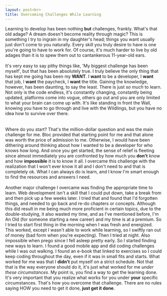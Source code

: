 ```yaml
---
layout: post<br>
title: Overcoming Challenges While Learning
---
```


Learning to develop has been nothing **but** challenges, frankly.  What's that old adage?  A dream doesn't become reality through magic?  This is something I try to ingrain in my daughter's head; things you want usually just don't come to you naturally.  Every skill you truly desire to have is one you're going to have to work for.  Of course, it's much harder to live by old adages than it is to spew them out to cantankerous 11-year-old ears.  <br><br>It's very easy to say pithy things like, 'My biggest challenge has been myself', but that has been absolutely true.
I truly believe the only thing that has kept me going has been my **WANT**.  I **want** to be a developer, I **want** that job, I **want** the paycheck, I **want** the title.  Gaining the knowledge, however, has been daunting, to say the least.  There is just _so much_ to learn.  Not only is the code endless, it's constantly changing, constantly being updated, platforms come into vogue, others go out and you are only limited to what your brain can come up with.  It's like standing in front the Wall, knowing you have to go through and live with the Wildlings, but you have no idea how to survive over there.  
<br><br>Where do you start?  That's the million-dollar question and was the main challenge for me.  Bloc provided that starting point for me and that alone was worth the price of admission to me.  Otherwise, I would have been dithering around thinking about how I wanted to be a developer for who knows how long.  And once you get started, the sense of relief is fleeting since almost immediately you are confronted by how much you **don't** know and how **impossible** it is to know it all.  I overcame this challenge with the realization that I won't ever know it all and I don't need to and that is completely ok.  What I can always do is learn, and I know I'm smart enough to find the resources and answers I need.
<br><br>Another major challenge I overcame was finding the appropriate time to learn.  Web development isn't a skill that I could put down, take a break from and then pick up a few weeks later.  I tried that and found that I'd forgotten things, and needed to go back and re-do chapters or concepts.  Although this did result in me being much more proficient in certain topics, due to the double-studying, it also wasted my time, and as I've mentioned before, I'm An Old (for someone starting a new career) and my time is at a premium.  So I tried to start first thing in the morning when I was fresh and energized.  This worked, except I wasn't able to work while learning, so I swiftly ran out of money (bad form when you're expecting).  Then I tried at night.  Also impossible when prego since  I fell asleep pretty early.  So I started finding new ways to learn.  I found a good mobile app and did coding challenges while I was out walking.  I found an e-book that linked to exercises so I could keep coding throughout the day, even if it was in small fits and starts.  What worked for me was that I **didn't** put myself on a strict schedule.  Not that that is the way everyone should do it, it's just what worked for me _under these circumstances_.  My point is, you find a way to get the learning done.  It's very important that you realize what works for you under **your** specific circumstances. That's how you overcome that challenge.  There are no rules saying HOW you need to get it done, **just get it done**.